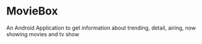 # MovieBox
An Android Application to get information about trending, detail, airing, now showing movies and tv show
